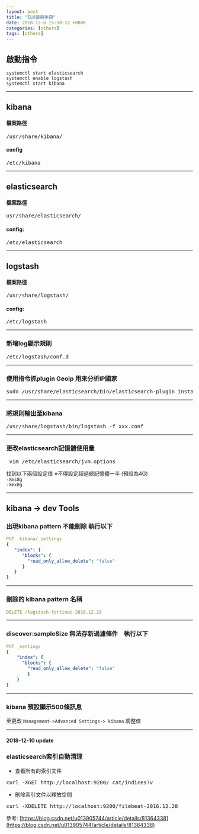 ```yaml
---
layout: post
title: "ELK使用手冊"
date: 2018-12-6 15:50:22 +0800
categories: [others]
tags: [others]
---
```


## **啟動指令**
`systemctl start elasticsearch` <br />
`systemctl enable logstash` <br />
`systemctl start kibana` <br />

--- 	 

## **kibana**

#### 檔案路徑
<pre>/usr/share/kibana/</pre>
#### config
<pre>/etc/kibana</pre>

---

## **elasticsearch**
#### 檔案路徑
<pre>usr/share/elasticsearch/</pre>
#### config:
<pre>/etc/elasticsearch</pre>

---

## **logstash**
#### 檔案路徑
<pre>/usr/share/logstash/</pre>

#### config:
<pre>/etc/logstash</pre>

---

### 新增log顯示規則
<pre>/etc/logstash/conf.d</pre>

---

### 使用指令抓plugin Geoip 用來分析IP國家
<pre>sudo /usr/share/elasticsearch/bin/elasticsearch-plugin install ingest-geoip</pre>

---

### 將規則輸出至kibana 
<pre>/usr/share/logstash/bin/logstash -f xxx.conf </pre>

---

### 更改elasticsearch記憶體使用量

<pre> vim /etc/elasticsearch/jvm.options</pre>

找到以下兩個設定值 ※不得設定超過總記憶體一半 (預設為4G)<br />
`-Xms8g` <br />
`-Xmx8g` <br />

---

## kibana -> dev Tools

### 出現kibana pattern 不能刪除 執行以下

```yaml
PUT .kibana/_settings
{
   "index": {
      "blocks": {
        "read_only_allow_delete": "false"
      }
   }
}
```
---

### 刪除的 kibana pattern 名稱 

```yaml
DELETE /logstash-fortinet-2016.12.29
```
---

### discover:sampleSize 無法存新過濾條件　執行以下

```yaml
PUT _settings 
{
    "index": { 
      "blocks": { 
        "read_only_allow_delete": "false" 
        } 
    }
}
```
---

### kibana 預設顯示500條訊息

至更改 `Management->Advanced Settings-> kibana` 調整值

---
#### **2018-12-10 update**

### elasticsearch索引自動清理

- 查看所有的索引文件<br />
<pre>curl -XGET http://localhost:9200/_cat/indices?v</pre>
- 刪除索引文件以釋放空間<br />
<pre>curl -XDELETE http://localhost:9200/filebeat-2016.12.28</pre>


參考: [https://blog.csdn.net/u013905744/article/details/81364338](https://blog.csdn.net/u013905744/article/details/81364338)
